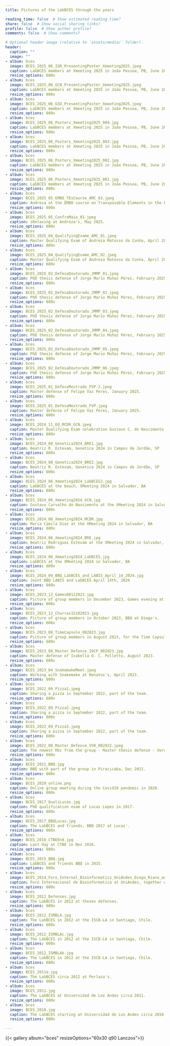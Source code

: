 ```yaml
---
title: Pictures of the LabBCES through the years

reading_time: false  # Show estimated reading time?
share: false  # Show social sharing links?
profile: false  # Show author profile?
comments: false  # Show comments?

# Optional header image (relative to `assets/media/` folder).
header:
  caption: ""
  image: ""
- album: bces
  image: BCES_2025_06_IGR_PresentingPoster_Xmeeting2025.jpeg
  caption: LabBCES members at Xmeeting 2025 in João Pessoa, PB, June 2025.
  resize_options: 600x
- album: bces
  image: BCES_2025_06_GCN_PresentingPoster_Xmeeting2025.jpeg
  caption: LabBCES members at Xmeeting 2025 in João Pessoa, PB, June 2025.
  resize_options: 600x
- album: bces
  image: BCES_2025_06_GSO_PresentingPoster_Xmeeting2025.jpeg
  caption: LabBCES members at Xmeeting 2025 in João Pessoa, PB, June 2025.
  resize_options: 600x
- album: bces
  image: BCES_2025_06_Posters_Xmeeting2025_004.jpg 
  caption: LabBCES members at Xmeeting 2025 in João Pessoa, PB, June 2025.
  resize_options: 600x
- album: bces
  image: BCES_2025_06_Posters_Xmeeting2025_003.jpg 
  caption: LabBCES members at Xmeeting 2025 in João Pessoa, PB, June 2025.
  resize_options: 600x
- album: bces
  image: BCES_2025_06_Posters_Xmeeting2025_002.jpg 
  caption: LabBCES members at Xmeeting 2025 in João Pessoa, PB, June 2025.
  resize_options: 600x
- album: bces
  image: BCES_2025_06_Posters_Xmeeting2025_001.jpg 
  caption: LabBCES members at Xmeeting 2025 in João Pessoa, PB, June 2025.
  resize_options: 600x
- album: bces
  image: BCES_2025_05_EMBO_TEsCourse_AMC_03.jpeg
  caption: Andreza at the EMBO course on Transposable Elements in the Era of Data Science in Didcot, UK, May 2025.
  resize_options: 600x
- album: bces
  image: BCES_2025_05_ConfraMaio_01.jpeg
  caption: iRelaxing at Andreza's, May 2025.
  resize_options: 600x
- album: bces
  image: BCES_2025_04_QualifyingExame_AMC_01.jpeg
  caption: Master Qualifying Exam of Andreza Matosso da Cunha, April 2025.
  resize_options: 600x
- album: bces
  image: BCES_2025_04_QualifyingExame_AMC_02.jpeg
  caption: Master Qualifying Exam of Andreza Matosso da Cunha, April 2025.
  resize_options: 600x
- album: bces
  image: BCES_2025_02_DefesaDoutorado_JMMP_01.jpeg
  caption: PhD thesis defense of Jorge Mario Muñoz Pérez, February 2025.
  resize_options: 600x
- album: bces
  image: BCES_2025_02_DefesaDoutorado_JMMP_02.jpeg
  caption: PhD thesis defense of Jorge Mario Muñoz Pérez, February 2025.
  resize_options: 600x
- album: bces
  image: BCES_2025_02_DefesaDoutorado_JMMP_03.jpeg
  caption: PhD thesis defense of Jorge Mario Muñoz Pérez, February 2025.
  resize_options: 600x
- album: bces
  image: BCES_2025_02_DefesaDoutorado_JMMP_04.jpeg
  caption: PhD thesis defense of Jorge Mario Muñoz Pérez, February 2025.
  resize_options: 600x
- album: bces
  image: BCES_2025_02_DefesaDoutorado_JMMP_05.jpeg
  caption: PhD thesis defense of Jorge Mario Muñoz Pérez, February 2025.
  resize_options: 600x
- album: bces
  image: BCES_2025_02_DefesaDoutorado_JMMP_06.jpeg
  caption: PhD thesis defense of Jorge Mario Muñoz Pérez, February 2025.
  resize_options: 600x
- album: bces
  image: BCES_2025_01_DefesaMestrado_FVP-2.jpeg 
  caption: Master defense of Felipe Vaz Peres, January 2025.
  resize_options: 600x
- album: bces
  image: BCES_2025_01_DefesaMestrado_FVP.jpeg
  caption: Master defense of Felipe Vaz Peres, January 2025.
  resize_options: 600x
- album: bces
  image: BCES_2024_11_EQ_MCDR_GCN.jpeg
  caption: Master Qualifying Exam celebration Gustavo C. do Nascimento e Maria C. Diaz, November 2024.
  resize_options: 600x
- album: bces
  image: BCES_2024_08_Genetica2024_BRE1.jpg
  caption: Beatriz R. Estevam, Genetica 2024 in Campos de Jordão, SP
  resize_options: 600x
- album: bces
  image: BCES_2024_08_Genetica2024_BRE2.jpg
  caption: Beatriz R. Estevam, Genetica 2024 in Campos de Jordão, SP
  resize_options: 600x
- album: bces
  image: BCES_2024_06_Xmeeting2024_LabBCES2.jpg
  caption: LabBCES at the beach, XMeeting 2024 in Salvador, BA
  resize_options: 600x
- album: bces
  image: BCES_2024_06_Xmeeting2024_GCN.jpg
  caption: Gustavo Carvalho do Nascimento at the XMeeting 2024 in Salvador, BA
  resize_options: 600x
- album: bces
  image: BCES_2024_06_Xmeeting2024_MCDR.jpg
  caption: Maria Camila Diaz at the XMeeting 2024 in Salvador, BA
  resize_options: 600x
- album: bces
  image: BCES_2024_06_Xmeeting2024_BRE.jpg
  caption: Beatriz Rodrigues Estevam at the XMeeting 2024 in Salvador, BA
  resize_options: 600x
- album: bces
  image: BCES_2024_06_Xmeeting2024_LabBCES.jpg
  caption: LabBCES at the XMeeting 2024 in Salvador, BA
  resize_options: 600x
- album: bces
  image: BCES_2024_04_BBQ_LabBCES_and_LABIS_April_14_2024.jpg
  caption: Joint BBQ LABIS and LabBCES April 14th, 2024
  resize_options: 600x
- album: bces
  image: BCES_2023_12_Games08122023.jpg
  caption: Picture of group members in December 2023, Games evening at Diego's.
  resize_options: 600x
- album: bces
  image: BCES_2023_12_Churras15102023.jpg
  caption: Picture of group members in October 2023, BBQ at Diego's.
  resize_options: 600x
- album: bces
  image: BCES_2023_08_TimeCapsule_082023.jpg
  caption: Picture of group members in August 2023, for the Time Capsule.
  resize_options: 600x
- album: bces
  image: BCES_2023_08_Master_Defence_IOCP_082023.jpg
  caption: Master defense of Isabella O. C. Polletto, August 2023.
  resize_options: 600x
- album: bces
  image: BCES_2023_04_SnakemakeMeet.jpeg
  caption: Working with Snakemake at Renatos's, April 2023.
  resize_options: 600x
- album: bces
  image: BCES_2022_09_Pizza1.jpeg
  caption: Sharing a pizza in September 2022, part of the team.
  resize_options: 600x
- album: bces
  image: BCES_2022_09_Pizza2.jpeg
  caption: Sharing a pizza in September 2022, part of the team.
  resize_options: 600x
- album: bces
  image: BCES_2022_09_Pizza3.jpeg
  caption: Sharing a pizza in September 2022, part of the team.
  resize_options: 600x
- album: bces
  image: BCES_2022_08_Master_Defence_VSR_082022.jpeg
  caption: The newest MSc from the group - Master thesis defense - Verusca Semmler Rossi, August 2022.
  resize_options: 600x
- album: bces
  image: BCES_2021_BBQ.jpg
  caption: BBQ with part of the group in Piracicaba, Dec 2021.
  resize_options: 600x
- album: bces
  image: BCES_2020_online.png
  caption: Online group meeting during the Covid19 pandemic in 2020.
  resize_options: 600x
- album: bces
  image: BCES_2017_QualiLucas.jpg
  caption: PhD qualification exam of Lucas Lopes in 2017.
  resize_options: 600x
- album: bces
  image: BCES_2017_BBQLucas.jpg
  caption: The LabBCES and friends, BBQ 2017 at Lucas'.
  resize_options: 600x
- album: bces
  image: BCES_2016_CTBEEnd.jpg
  caption: Last day at CTBE in Nov 2016.
  resize_options: 600x
- album: bces
  image: BCES_2015_BBQ.jpg
  caption: LabBCES and friends BBQ in 2015.
  resize_options: 600x
- album: bces
  image: BCES_2014_Foro_Internal_Bioinformatics_UniAndes_Diego_Riano_and_Alejandro_Reyes_Apr_10_2014.jpg
  caption: Foro Internacional de Bioinformatica at UniAndes, together with Alejandro Reyes, April 2014, Bogotá, Colombia.
  resize_options: 600x
- album: bces
  image: BCES_2012_Defenses.jpg
  caption: The LabBCES in 2012 at theses defenses.
  resize_options: 600x
- album: bces
  image: BCES_2012_ISMBLA.jpg
  caption: The LabBCES in 2012 at the ISCB-LA in Santiago, Chile.
  resize_options: 600x
- album: bces
  image: BCES_2012_ISMBLAc.jpg
  caption: The LabBCES in 2012 at the ISCB-LA in Santiago, Chile.
  resize_options: 600x
- album: bces
  image: BCES_2012_ISMBLAb.jpg
  caption: The LabBCES in 2012 at the ISCB-LA in Santiago, Chile.
  resize_options: 600x
- album: bces
  image: BCES_2011a.jpg
  caption: The LabBCES circa 2012 at Perlaza's.
  resize_options: 600x
- album: bces
  image: BCES_2011.jpg
  caption: The LabBCES at Universidad de Los Andes circa 2011.
  resize_options: 600x
- album: bces
  image: BCES_2010.jpg
  caption: The LabBCES starting at Universidad de Los Andes circa 2010
  resize_options: 600x

---
```

{{< gallery album="bces" resizeOptions="60x30 q90 Lanczos">}} 
